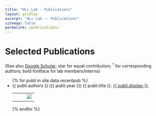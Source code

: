 ```yaml
---
title: "HLi Lab - Publications"
layout: gridlay
excerpt: "HLi Lab -- Publications"
sitemap: false
permalink: /publications/
---
```


<script async src="https://badge.dimensions.ai/badge.js" charset="utf-8"></script>
<script async type="text/javascript" src="https://d1bxh8uas1mnw7.cloudfront.net/assets/embed.js"></script>

# Selected Publications

(See also [Google Scholar](https://scholar.google.com/citations?user=HQv0p0kAAAAJ); star for equal contribution; <sup>&#8224;</sup> for corresponding authors; bold fontface for lab members/interns)

<ul>
{% for publi in site.data.recentpub %}
<li>{{ publi.authors }} ({{ publi.year }}) {{ publi.title }}. <a href="{{ publi.url }}">{{ publi.display }}</a>.
<table><tr style="vertical-align:top">
<td><span class="__dimensions_badge_embed__" data-pmid="{{ publi.pmid }}" data-legend="never" data-style="small_rectangle">&nbsp;</span></td>
<td><span data-badge-type="2" data-pmid="{{ publi.pmid }}" data-condensed="true" class="altmetric-embed">&nbsp;</span></td>
<td><a href="https://pubmed.ncbi.nlm.nih.gov/33526886"><img src="https://img.shields.io/badge/PMID-33526886-blue"></img></a></td>
</tr></table>
</li>
{% endfor %}
</ul>
